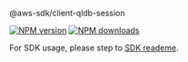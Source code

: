 @aws-sdk/client-qldb-session

[![NPM version](https://img.shields.io/npm/v/@aws-sdk/client-qldb-session/preview.svg)](https://www.npmjs.com/package/@aws-sdk/client-qldb-session)
[![NPM downloads](https://img.shields.io/npm/dm/@aws-sdk/client-qldb-session.svg)](https://www.npmjs.com/package/@aws-sdk/client-qldb-session)

For SDK usage, please step to [SDK reademe](https://github.com/aws/aws-sdk-js-v3).

